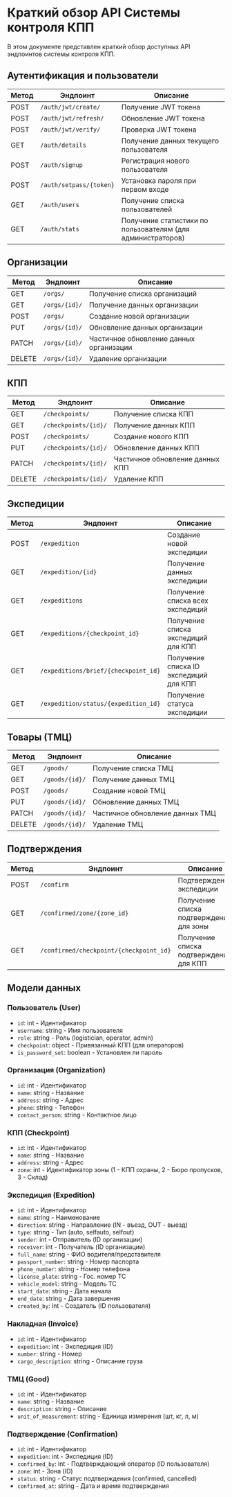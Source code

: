 # Краткий обзор API Системы контроля КПП

В этом документе представлен краткий обзор доступных API эндпоинтов системы контроля КПП.

## Аутентификация и пользователи

| Метод | Эндпоинт | Описание |
|-------|----------|----------|
| POST | `/auth/jwt/create/` | Получение JWT токена |
| POST | `/auth/jwt/refresh/` | Обновление JWT токена |
| POST | `/auth/jwt/verify/` | Проверка JWT токена |
| GET | `/auth/details` | Получение данных текущего пользователя |
| POST | `/auth/signup` | Регистрация нового пользователя |
| POST | `/auth/setpass/{token}` | Установка пароля при первом входе |
| GET | `/auth/users` | Получение списка пользователей |
| GET | `/auth/stats` | Получение статистики по пользователям (для администраторов) |

## Организации

| Метод | Эндпоинт | Описание |
|-------|----------|----------|
| GET | `/orgs/` | Получение списка организаций |
| GET | `/orgs/{id}/` | Получение данных организации |
| POST | `/orgs/` | Создание новой организации |
| PUT | `/orgs/{id}/` | Обновление данных организации |
| PATCH | `/orgs/{id}/` | Частичное обновление данных организации |
| DELETE | `/orgs/{id}/` | Удаление организации |

## КПП

| Метод | Эндпоинт | Описание |
|-------|----------|----------|
| GET | `/checkpoints/` | Получение списка КПП |
| GET | `/checkpoints/{id}/` | Получение данных КПП |
| POST | `/checkpoints/` | Создание нового КПП |
| PUT | `/checkpoints/{id}/` | Обновление данных КПП |
| PATCH | `/checkpoints/{id}/` | Частичное обновление данных КПП |
| DELETE | `/checkpoints/{id}/` | Удаление КПП |

## Экспедиции

| Метод | Эндпоинт | Описание |
|-------|----------|----------|
| POST | `/expedition` | Создание новой экспедиции |
| GET | `/expedition/{id}` | Получение данных экспедиции |
| GET | `/expeditions` | Получение списка всех экспедиций |
| GET | `/expeditions/{checkpoint_id}` | Получение списка экспедиций для КПП |
| GET | `/expeditions/brief/{checkpoint_id}` | Получение списка ID экспедиций для КПП |
| GET | `/expedition/status/{expedition_id}` | Получение статуса экспедиции |

## Товары (ТМЦ)

| Метод | Эндпоинт | Описание |
|-------|----------|----------|
| GET | `/goods/` | Получение списка ТМЦ |
| GET | `/goods/{id}/` | Получение данных ТМЦ |
| POST | `/goods/` | Создание новой ТМЦ |
| PUT | `/goods/{id}/` | Обновление данных ТМЦ |
| PATCH | `/goods/{id}/` | Частичное обновление данных ТМЦ |
| DELETE | `/goods/{id}/` | Удаление ТМЦ |

## Подтверждения

| Метод | Эндпоинт | Описание |
|-------|----------|----------|
| POST | `/confirm` | Подтверждение экспедиции |
| GET | `/confirmed/zone/{zone_id}` | Получение списка подтверждений для зоны |
| GET | `/confirmed/checkpoint/{checkpoint_id}` | Получение списка подтверждений для КПП |

## Модели данных

### Пользователь (User)
- `id`: int - Идентификатор
- `username`: string - Имя пользователя
- `role`: string - Роль (logistician, operator, admin)
- `checkpoint`: object - Привязанный КПП (для операторов)
- `is_password_set`: boolean - Установлен ли пароль

### Организация (Organization)
- `id`: int - Идентификатор
- `name`: string - Название
- `address`: string - Адрес
- `phone`: string - Телефон
- `contact_person`: string - Контактное лицо

### КПП (Checkpoint)
- `id`: int - Идентификатор
- `name`: string - Название
- `address`: string - Адрес
- `zone`: int - Идентификатор зоны (1 - КПП охраны, 2 - Бюро пропусков, 3 - Склад)

### Экспедиция (Expedition)
- `id`: int - Идентификатор
- `name`: string - Наименование
- `direction`: string - Направление (IN - въезд, OUT - выезд)
- `type`: string - Тип (auto, selfauto, selfout)
- `sender`: int - Отправитель (ID организации)
- `receiver`: int - Получатель (ID организации)
- `full_name`: string - ФИО водителя/представителя
- `passport_number`: string - Номер паспорта
- `phone_number`: string - Номер телефона
- `license_plate`: string - Гос. номер ТС
- `vehicle_model`: string - Модель ТС
- `start_date`: string - Дата начала
- `end_date`: string - Дата завершения
- `created_by`: int - Создатель (ID пользователя)

### Накладная (Invoice)
- `id`: int - Идентификатор
- `expedition`: int - Экспедиция (ID)
- `number`: string - Номер
- `cargo_description`: string - Описание груза

### ТМЦ (Good)
- `id`: int - Идентификатор
- `name`: string - Название
- `description`: string - Описание
- `unit_of_measurement`: string - Единица измерения (шт, кг, л, м)

### Подтверждение (Confirmation)
- `id`: int - Идентификатор
- `expedition`: int - Экспедиция (ID)
- `confirmed_by`: int - Подтверждающий оператор (ID пользователя)
- `zone`: int - Зона (ID)
- `status`: string - Статус подтверждения (confirmed, cancelled)
- `confirmed_at`: string - Дата и время подтверждения 